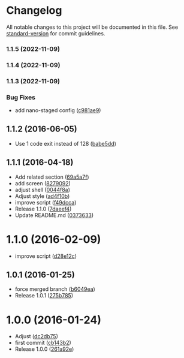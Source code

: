 # Changelog

All notable changes to this project will be documented in this file. See [standard-version](https://github.com/conventional-changelog/standard-version) for commit guidelines.

### 1.1.5 (2022-11-09)

### 1.1.4 (2022-11-09)

### 1.1.3 (2022-11-09)


### Bug Fixes

* add nano-staged config ([c981ae9](https://github.com/kikobeats/git-garbage/commit/c981ae9b9a4eb35078df3b43b0dfbcb39e64d715))

<a name="1.1.2"></a>
## 1.1.2 (2016-06-05)

* Use 1 code exit instead of 128 ([babe5dd](https://github.com/kikobeats/git-garbage/commit/babe5dd))



<a name="1.1.1"></a>
## 1.1.1 (2016-04-18)

* Add related section ([69a5a7f](https://github.com/kikobeats/git-garbage/commit/69a5a7f))
* add screen ([8279092](https://github.com/kikobeats/git-garbage/commit/8279092))
* adjust shell ([0044f8a](https://github.com/kikobeats/git-garbage/commit/0044f8a))
* Adjust style ([ad4f10b](https://github.com/kikobeats/git-garbage/commit/ad4f10b))
* improve script ([f49dcca](https://github.com/kikobeats/git-garbage/commit/f49dcca))
* Release 1.1.0 ([7daeef4](https://github.com/kikobeats/git-garbage/commit/7daeef4))
* Update README.md ([0373633](https://github.com/kikobeats/git-garbage/commit/0373633))



<a name="1.1.0"></a>
# 1.1.0 (2016-02-09)


* improve script ([d28e12c](https://github.com/kikobeats/git-garbage/commit/d28e12c))



<a name="1.0.1"></a>
## 1.0.1 (2016-01-25)


* force merged branch ([b6049ea](https://github.com/kikobeats/git-garbage/commit/b6049ea))
* Release 1.0.1 ([275b785](https://github.com/kikobeats/git-garbage/commit/275b785))



<a name="1.0.0"></a>
# 1.0.0 (2016-01-24)


* Adjust ([dc2db75](https://github.com/kikobeats/git-garbage/commit/dc2db75))
* first commit ([cb143b2](https://github.com/kikobeats/git-garbage/commit/cb143b2))
* Release 1.0.0 ([261a92e](https://github.com/kikobeats/git-garbage/commit/261a92e))
